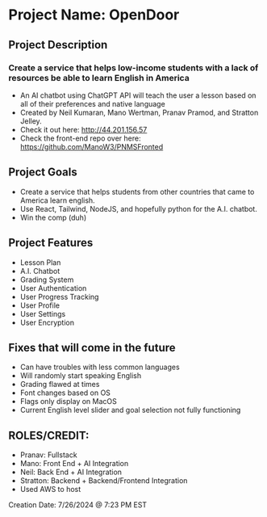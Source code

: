 # Project Name: OpenDoor
## Project Description
### Create a service that helps low-income students with a lack of resources be able to learn English in America
- An AI chatbot using ChatGPT API will teach the user a lesson based on all of their preferences and native language
- Created by Neil Kumaran, Mano Wertman, Pranav Pramod, and Stratton Jelley.
- Check it out here: http://44.201.156.57
- Check the front-end repo over here: https://github.com/ManoW3/PNMSFronted

## Project Goals
- Create a service that helps students from other countries that came to America learn english.
- Use React, Tailwind, NodeJS, and hopefully python for the A.I. chatbot.
- Win the comp (duh)

## Project Features
- Lesson Plan
- A.I. Chatbot
- Grading System
- User Authentication
- User Progress Tracking
- User Profile
- User Settings
- User Encryption

## Fixes that will come in the future
- Can have troubles with less common languages
- Will randomly start speaking English
- Grading flawed at times
- Font changes based on OS
- Flags only display on MacOS
- Current English level slider and goal selection not fully functioning

## ROLES/CREDIT:
- Pranav: Fullstack
- Mano: Front End + AI Integration		
- Neil: Back End + AI Integration
- Stratton: Backend + Backend/Frontend Integration
- Used AWS to host

Creation Date:  7/26/2024 @ 7:23 PM EST

